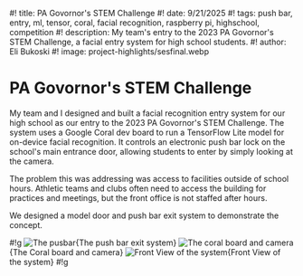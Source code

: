 #! title: PA Govornor's STEM Challenge
#! date: 9/21/2025
#! tags: push bar, entry, ml, tensor, coral, facial recognition, raspberry pi, highschool, competition
#! description: My team's entry to the 2023 PA Govornor's STEM Challenge, a facial entry system for high school students.
#! author: Eli Bukoski
#! image: project-highlights/sesfinal.webp

# PA Govornor's STEM Challenge

My team and I designed and built a facial recognition entry system for our high school as our entry to the 2023 PA Govornor's STEM Challenge. The system uses a Google Coral dev board to run a TensorFlow Lite model for on-device facial recognition. It controls an electronic push bar lock on the school's main entrance door, allowing students to enter by simply looking at the camera.

The problem this was addressing was access to facilities outside of school hours. Athletic teams and clubs often need to access the building for practices and meetings, but the front office is not staffed after hours.

We designed a model door and push bar exit system to demonstrate the concept.

#!g
![The pusbar](project-highlights/sespushabr.webp){The push bar exit system}
![The coral board and camera](project-highlights/sescoral-box.webp){The Coral board and camera}
![Front View of the system](project-highlights/sesfinal.webp){Front View of the system}
#!g
